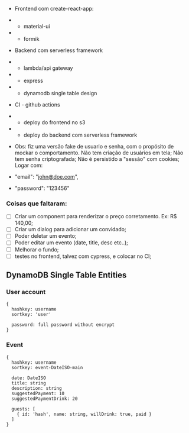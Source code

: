- Frontend com create-react-app:
- - material-ui
- - formik

- Backend com serverless framework
- - lambda/api gateway
- - express
- - dynamodb single table design

- CI - github actions
- - deploy do frontend no s3
- - deploy do backend com serverless framework

- Obs: fiz uma versão fake de usuario e senha, com o propósito de mockar o comportamento. Não tem criação de usuários em tela; Não tem senha criptografada; Não é persistido a "sessão" com cookies;
  Logar com:
- "email": "john@doe.com",
- "password": "123456"

### Coisas que faltaram:

- [ ] Criar um component para renderizar o preço corretamento. Ex: R\$ 140,00;
- [ ] Criar um dialog para adicionar um convidado;
- [ ] Poder deletar um evento;
- [ ] Poder editar um evento (date, title, desc etc..);
- [ ] Melhorar o fundo;
- [ ] testes no frontend, talvez com cypress, e colocar no CI;

## DynamoDB Single Table Entities

### User account

```
{
  hashkey: username
  sortkey: 'user'

  password: full password without encrypt
}
```

### Event

```
{
  hashkey: username
  sortkey: event-DateISO-main

  date: DateISO
  title: string
  description: string
  suggestedPayment: 10
  suggestedPaymentDrink: 20

  guests: [
    { id: 'hash', name: string, willDrink: true, paid }
  ]
}
```
